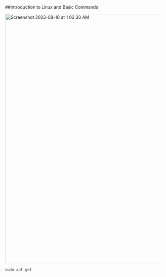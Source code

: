 
##Introduction to Linux and Basic Commands

<img width="809" alt="Screenshot 2023-08-10 at 1 03 30 AM" src="https://github.com/travdevops/darey.io-pbl/assets/137777644/95a4e45b-7b06-4a15-950d-455593d84801">

 `sudo apt get`
 
